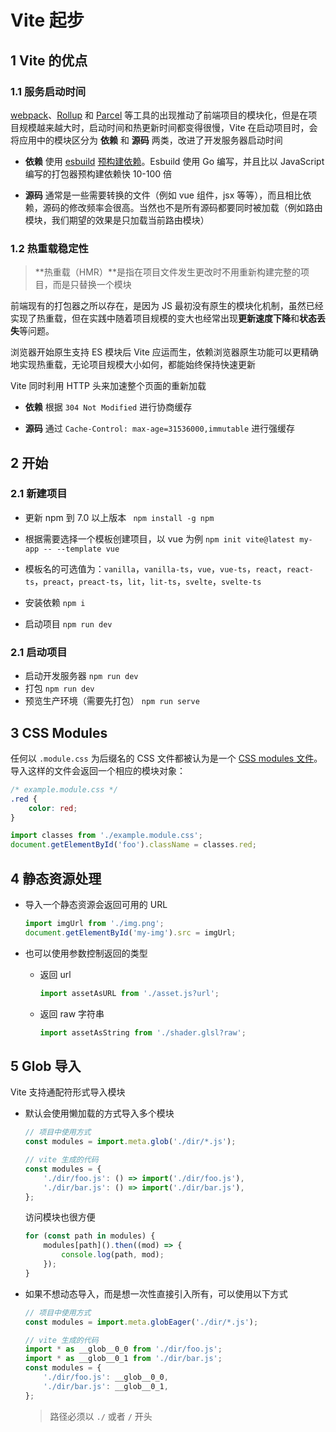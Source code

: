# Vite 起步

## 1 Vite 的优点

### 1.1 服务启动时间

[webpack](https://webpack.js.org/)、[Rollup](https://rollupjs.org/) 和 [Parcel](https://parceljs.org/) 等工具的出现推动了前端项目的模块化，但是在项目规模越来越大时，启动时间和热更新时间都变得很慢，Vite 在启动项目时，会将应用中的模块区分为 **依赖** 和 **源码** 两类，改进了开发服务器启动时间

-   **依赖** 使用 [esbuild](https://esbuild.github.io/) [预构建依赖](https://cn.vitejs.dev/guide/dep-pre-bundling.html)。Esbuild 使用 Go 编写，并且比以 JavaScript 编写的打包器预构建依赖快 10-100 倍

-   **源码** 通常是一些需要转换的文件（例如 vue 组件，jsx 等等），而且相比依赖，源码的修改频率会很高。当然也不是所有源码都要同时被加载（例如路由模块，我们期望的效果是只加载当前路由模块）

### 1.2 热重载稳定性

> **热重载（HMR）**是指在项目文件发生更改时不用重新构建完整的项目，而是只替换一个模块

前端现有的打包器之所以存在，是因为 JS 最初没有原生的模块化机制，虽然已经实现了热重载，但在实践中随着项目规模的变大也经常出现**更新速度下降**和**状态丢失**等问题。

浏览器开始原生支持 ES 模块后 Vite 应运而生，依赖浏览器原生功能可以更精确地实现热重载，无论项目规模大小如何，都能始终保持快速更新

Vite 同时利用 HTTP 头来加速整个页面的重新加载

-   **依赖** 根据 `304 Not Modified` 进行协商缓存

-   **源码** 通过 `Cache-Control: max-age=31536000,immutable` 进行强缓存

## 2 开始

### 2.1 新建项目

-   更新 npm 到 7.0 以上版本 ` npm install -g npm`

-   根据需要选择一个模板创建项目，以 vue 为例 `npm init vite@latest my-app -- --template vue`

-   模板名的可选值为：`vanilla`，`vanilla-ts`，`vue`，`vue-ts`，`react`，`react-ts`，`preact`，`preact-ts`，`lit`，`lit-ts`，`svelte`，`svelte-ts`

-   安装依赖 `npm i`

-   启动项目 `npm run dev`

### 2.1 启动项目

-   启动开发服务器 `npm run dev`
-   打包 `npm run dev`
-   预览生产环境（需要先打包） `npm run serve`

## 3 CSS Modules

任何以 `.module.css` 为后缀名的 CSS 文件都被认为是一个 [CSS modules 文件](https://github.com/css-modules/css-modules)。导入这样的文件会返回一个相应的模块对象：

```css
/* example.module.css */
.red {
    color: red;
}
```

```js
import classes from './example.module.css';
document.getElementById('foo').className = classes.red;
```

## 4 静态资源处理

-   导入一个静态资源会返回可用的 URL

    ```js
    import imgUrl from './img.png';
    document.getElementById('my-img').src = imgUrl;
    ```

-   也可以使用参数控制返回的类型

    -   返回 url

        ```js
        import assetAsURL from './asset.js?url';
        ```

    -   返回 raw 字符串

        ```js
        import assetAsString from './shader.glsl?raw';
        ```

## 5 Glob 导入

Vite 支持通配符形式导入模块

-   默认会使用懒加载的方式导入多个模块

    ```js
    // 项目中使用方式
    const modules = import.meta.glob('./dir/*.js');

    // vite 生成的代码
    const modules = {
        './dir/foo.js': () => import('./dir/foo.js'),
        './dir/bar.js': () => import('./dir/bar.js'),
    };
    ```

    访问模块也很方便

    ```js
    for (const path in modules) {
        modules[path]().then((mod) => {
            console.log(path, mod);
        });
    }
    ```

-   如果不想动态导入，而是想一次性直接引入所有，可以使用以下方式

    ```js
    // 项目中使用方式
    const modules = import.meta.globEager('./dir/*.js');

    // vite 生成的代码
    import * as __glob__0_0 from './dir/foo.js';
    import * as __glob__0_1 from './dir/bar.js';
    const modules = {
        './dir/foo.js': __glob__0_0,
        './dir/bar.js': __glob__0_1,
    };
    ```

    > 路径必须以 `./` 或者 `/` 开头

